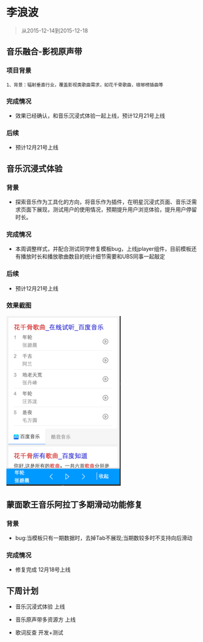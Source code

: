 # 李浪波

> 从2015-12-14到2015-12-18

## 音乐融合-影视原声带

### 项目背景

```
1、背景：辐射垂直行业，覆盖影视类歌曲需求，如花千骨歌曲，琅琊榜插曲等
```

### 完成情况

- 效果已经确认，和音乐沉浸式体验一起上线，预计12月21号上线

### 后续

- 预计12月21号上线


## 音乐沉浸式体验

### 背景

- 探索音乐作为工具化的方向，将音乐作为插件，在明星沉浸式页面、音乐泛需求页面下展现，测试用户的使用情况，预期提升用户浏览体验，提升用户停留时长。

### 完成情况

- 本周调整样式，并配合测试同学修复模板bug，上线jplayer组件，目前模板还有播放时长和播放歌曲数目的统计细节需要和UBS同事一起敲定

### 后续

- 预计12月21号上线

### 效果截图

<img width="300" src="img/lilangbo/img02.png">

## 蒙面歌王音乐阿拉丁多期滑动功能修复

### 背景

- bug:当模板只有一期数据时，去掉Tab不展现;当期数较多时不支持向后滑动

### 完成情况

- 修复完成 12月18号上线

## 下周计划

- 音乐沉浸式体验 上线

- 音乐原声带多资源方 上线

- 歌词反查 开发+测试
